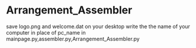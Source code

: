 # Arrangement_Assembler

save logo.png and welcome.dat on your desktop 
write the the name of your computer in place of pc_name in mainpage.py,assembler.py,Arrangement_Assembler.py 
